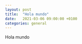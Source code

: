 ```yaml
---
layout: post
title:  "Hola mundo"
date:   2021-03-06 09:00:00 +0100
categories: general
---
```

Hola mundo